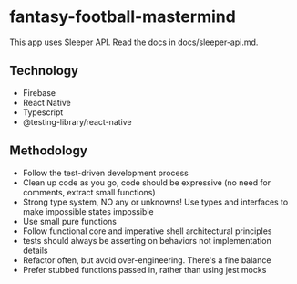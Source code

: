 # fantasy-football-mastermind

This app uses Sleeper API. Read the docs in docs/sleeper-api.md.

## Technology

- Firebase
- React Native
- Typescript
- @testing-library/react-native

## Methodology

- Follow the test-driven development process
- Clean up code as you go, code should be expressive (no need for comments, extract small functions)
- Strong type system, NO any or unknowns! Use types and interfaces to make impossible states impossible
- Use small pure functions
- Follow functional core and imperative shell architectural principles
- tests should always be asserting on behaviors not implementation details
- Refactor often, but avoid over-engineering. There's a fine balance
- Prefer stubbed functions passed in, rather than using jest mocks
